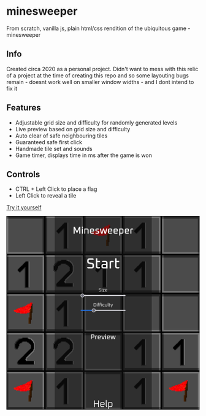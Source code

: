 # minesweeper
From scratch, vanilla js, plain html/css rendition of the ubiquitous game - minesweeper

## Info
Created circa 2020 as a personal project.
Didn't want to mess with this relic of a project at the time of creating this repo and so some layouting bugs remain - doesnt work well on smaller window widths - and I dont intend to fix it

## Features
- Adjustable grid size and difficulty for randomly generated levels
- Live preview based on grid size and difficulty
- Auto clear of safe neighbouring tiles
- Guaranteed safe first click
- Handmade tile set and sounds
- Game timer, displays time in ms after the game is won

## Controls
- CTRL + Left Click to place a flag
- Left Click to reveal a tile

[Try it yourself](https://matejmanczal.github.io/minesweeper/)

![app preview](/preview.png)
